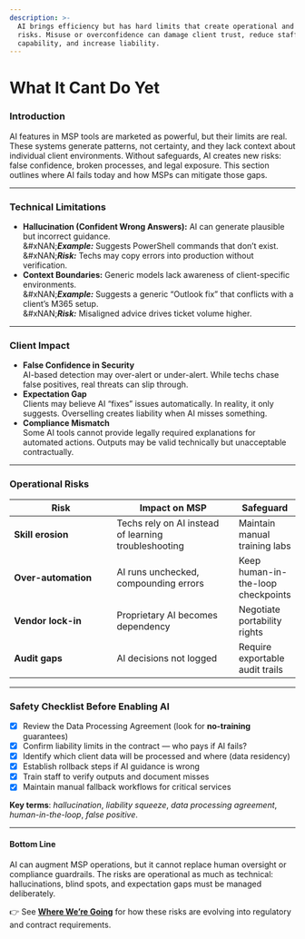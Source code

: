 ```yaml
---
description: >-
  AI brings efficiency but has hard limits that create operational and legal
  risks. Misuse or overconfidence can damage client trust, reduce staff
  capability, and increase liability.
---
```


# What It Cant Do Yet

### Introduction

AI features in MSP tools are marketed as powerful, but their limits are real. These systems generate patterns, not certainty, and they lack context about individual client environments. Without safeguards, AI creates new risks: false confidence, broken processes, and legal exposure. This section outlines where AI fails today and how MSPs can mitigate those gaps.

***

### Technical Limitations

* **Hallucination (Confident Wrong Answers):** AI can generate plausible but incorrect guidance.\
  &#xNAN;_**Example:**_ Suggests PowerShell commands that don’t exist.\
  &#xNAN;_**Risk:**_ Techs may copy errors into production without verification.
* **Context Boundaries:** Generic models lack awareness of client-specific environments.\
  &#xNAN;_**Example:**_ Suggests a generic “Outlook fix” that conflicts with a client’s M365 setup.\
  &#xNAN;_**Risk:**_ Misaligned advice drives ticket volume higher.

***

### Client Impact

* **False Confidence in Security**\
  AI-based detection may over-alert or under-alert. While techs chase false positives, real threats can slip through.
* **Expectation Gap**\
  Clients may believe AI “fixes” issues automatically. In reality, it only suggests. Overselling creates liability when AI misses something.
* **Compliance Mismatch**\
  Some AI tools cannot provide legally required explanations for automated actions. Outputs may be valid technically but unacceptable contractually.

***

### Operational Risks

<table><thead><tr><th width="213.42578125">Risk</th><th width="250.1328125">Impact on MSP</th><th>Safeguard</th></tr></thead><tbody><tr><td><strong>Skill erosion</strong></td><td>Techs rely on AI instead of learning troubleshooting</td><td>Maintain manual training labs</td></tr><tr><td><strong>Over-automation</strong></td><td>AI runs unchecked, compounding errors</td><td>Keep human-in-the-loop checkpoints</td></tr><tr><td><strong>Vendor lock-in</strong></td><td>Proprietary AI becomes dependency</td><td>Negotiate portability rights</td></tr><tr><td><strong>Audit gaps</strong></td><td>AI decisions not logged</td><td>Require exportable audit trails</td></tr></tbody></table>

***

### Safety Checklist Before Enabling AI

* [x] Review the Data Processing Agreement (look for **no-training** guarantees)
* [x] Confirm liability limits in the contract — who pays if AI fails?
* [x] Identify which client data will be processed and where (data residency)
* [x] Establish rollback steps if AI guidance is wrong
* [x] Train staff to verify outputs and document misses
* [x] Maintain manual fallback workflows for critical services

**Key terms**: _hallucination_, _liability squeeze_, _data processing agreement_, _human-in-the-loop_, _false positive_.

***

#### Bottom Line

AI can augment MSP operations, but it cannot replace human oversight or compliance guardrails. The risks are operational as much as technical: hallucinations, blind spots, and expectation gaps must be managed deliberately.

👉 See [**Where We’re Going**](where-were-going/) for how these risks are evolving into regulatory and contract requirements.
